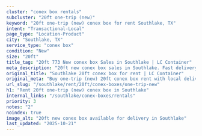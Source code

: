 ```yaml
---
cluster: "conex box rentals"
subcluster: "20ft one-trip (new)"
keyword: "20ft one-trip (new) conex box for rent Southlake, TX"
intent: "Transactional-Local"
page_type: "Location-Product"
city: "Southlake, TX"
service_type: "conex box"
condition: "New"
size: "20ft"
title_tag: "20ft 773 New conex box Sales in Southlake | LC Container"
meta_description: "20ft new conex box sales in Southlake. Fast delivery, competitive pricing. Serving conex boxes area. Quote ID: UDK. Call (214) 524-4168 for your free quote today."
original_title: "Southlake 20ft conex box for rent | LC Container"
original_meta: "Buy one-trip (new) 20ft conex box rent with local delivery in Southlake, TX. LC Container — local Since 2003. Request a fast quote today."
url_slug: "/southlake/rent/20ft/conex-boxes/one-trip-new"
h1: "Rent 20ft one-trip (new) conex box in Southlake"
internal_links: "/southlake/conex-boxes/rentals"
priority: 3
notes: "2"
noindex: true
image_alt: "20ft new conex box available for delivery in Southlake"
last_updated: "2025-10-21"
---
```


<!-- TODO: Add unique city/inventory copy, images, and internal links here. -->
